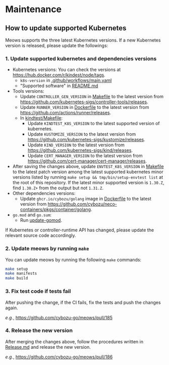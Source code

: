 # Maintenance

## How to update supported Kubernetes

Meows supports the three latest Kubernetes versions.
If a new Kubernetes version is released, please update the followings:

### 1. Update supported kubernetes and dependencies versions

- Kubernetes versions: You can check the versions at <https://hub.docker.com/r/kindest/node/tags>.
  - `k8s-version` in [.github/workflows/main.yaml](/.github/workflows/main.yaml)
  - "Supported software" in [README.md](/README.md)
- Tools versions:
  - Update `CONTROLLER_GEN_VERSION` in [Makefile](/Makefile) to the latest version from <https://github.com/kubernetes-sigs/controller-tools/releases>.
  - Update `RUNNER_VERSION` in [Dockerfile](/Dockerfile) to the latest version from <https://github.com/actions/runner/releases>.
  - In [kindtest/Makefile](/kindtest/Makefile):
    - Update `KINDTEST_K8S_VERSION` to the latest supported version of kubernetes.
    - Update `KUSTOMIZE_VERSION` to the latest version from <https://github.com/kubernetes-sigs/kustomize/releases>.
    - Update `KIND_VERSION` to the latest version from <https://github.com/kubernetes-sigs/kind/releases>.
    - Update `CERT_MANAGER_VERSION` to the latest version from <https://github.com/cert-manager/cert-manager/releases>.
- After saving the changes above, update `ENVTEST_K8S_VERSION` in [Makefile](/Makefile) to the latest patch version among the latest supported kubernetes minor versions listed by running `make setup && tmp/bin/setup-envtest list` at the root of this repository. If the latest minor supported version is `1.30.Z`, find `1.30.Z+` from the output but not `1.31.Z`.
- Other dependencies versions:
  - Update `ghcr.io/cybozu/golang` image in [Dockerfile](/Dockerfile) to the latest version from <https://github.com/cybozu/neco-containers/pkgs/container/golang>.
- `go.mod` and `go.sum`:
  - Run [update-gomod](https://github.com/masa213f/tools/tree/main/cmd/update-gomod).

If Kubernetes or controller-runtime API has changed, please update the relevant source code accordingly.

### 2. Update meows by running `make`

You can update meows by running the following `make` commands:

```sh
make setup
make manifests
make build
```

### 3. Fix test code if tests fail

After pushing the change, if the CI fails, fix the tests and push the changes again.

_e.g._, <https://github.com/cybozu-go/meows/pull/185>

### 4. Release the new version

After merging the changes above, follow the procedures written in [Release.md](/RELEASE.md) and release the new version.

_e.g._, <https://github.com/cybozu-go/meows/pull/186>
